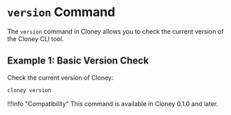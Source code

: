 # `version` Command

The `version` command in Cloney allows you to check the current version of the Cloney CLI tool.


## Example 1: Basic Version Check

Check the current version of Cloney:

```bash
cloney version
```

!!!info "Compatibility"
    This command is available in Cloney 0.1.0 and later.
